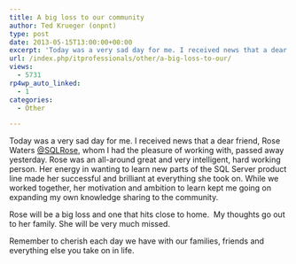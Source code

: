 ```yaml
---
title: A big loss to our community
author: Ted Krueger (onpnt)
type: post
date: 2013-05-15T13:00:00+00:00
excerpt: 'Today was a very sad day for me. I received news that a dear friend, Rose Waters @SQLRose, whom I had the pleasure of working with, passed away yesterday. Rose was an all-around great and very intelligent, hard working person. Her energy in wanting to l&hellip;'
url: /index.php/itprofessionals/other/a-big-loss-to-our/
views:
  - 5731
rp4wp_auto_linked:
  - 1
categories:
  - Other

---
```

Today was a very sad day for me. I received news that a dear friend, Rose Waters [@SQLRose][1], whom I had the pleasure of working with, passed away yesterday. Rose was an all-around great and very intelligent, hard working person. Her energy in wanting to learn new parts of the SQL Server product line made her successful and brilliant at everything she took on. While we worked together, her motivation and ambition to learn kept me going on expanding my own knowledge sharing to the community.

Rose will be a big loss and one that hits close to home.  My thoughts go out to her family. She will be very much missed.

Remember to cherish each day we have with our families, friends and everything else you take on in life.

 [1]: https://twitter.com/sqlrose